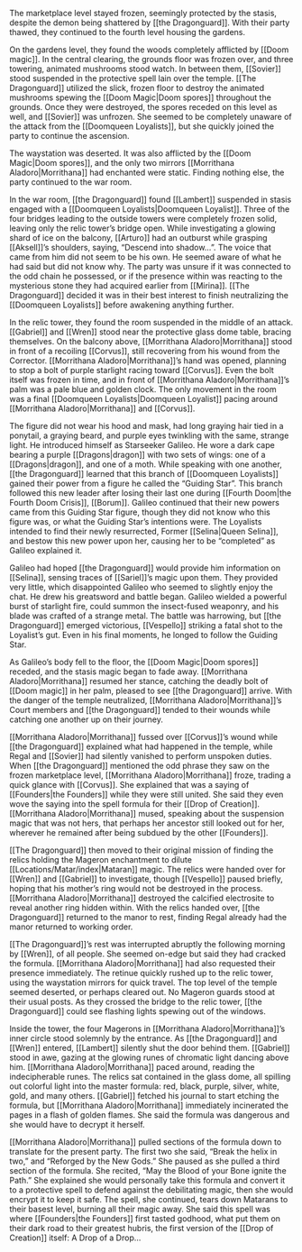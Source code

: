 The marketplace level stayed frozen, seemingly protected by the stasis, despite the demon being shattered by [[the Dragonguard]]. With their party thawed, they continued to the fourth level housing the gardens. 

On the gardens level, they found the woods completely afflicted by [[Doom magic]]. In the central clearing, the grounds floor was frozen over, and three towering, animated mushrooms stood watch. In between them, [[Sovier]] stood suspended in the protective spell lain over the temple. [[The Dragonguard]] utilized the slick, frozen floor to destroy the animated mushrooms spewing the [[Doom Magic|Doom spores]] throughout the grounds. Once they were destroyed, the spores receded on this level as well, and [[Sovier]] was unfrozen. She seemed to be completely unaware of the attack from the [[Doomqueen Loyalists]], but she quickly joined the party to continue the ascension. 

The waystation was deserted. It was also afflicted by the [[Doom Magic|Doom spores]], and the only two mirrors [[Morrithana Aladoro|Morrithana]] had enchanted were static. Finding nothing else, the party continued to the war room. 

In the war room, [[the Dragonguard]] found [[Lambert]] suspended in stasis engaged with a [[Doomqueen Loyalists|Doomqueen Loyalist]]. Three of the four bridges leading to the outside towers were completely frozen solid, leaving only the relic tower’s bridge open. While investigating a glowing shard of ice on the balcony, [[Arturo]] had an outburst while grasping [[Aksell]]’s shoulders, saying, “Descend into shadow…”. The voice that came from him did not seem to be his own. He seemed aware of what he had said but did not know why. The party was unsure if it was connected to the odd chain he possessed, or if the presence within was reacting to the mysterious stone they had acquired earlier from [[Mirina]]. [[The Dragonguard]] decided it was in their best interest to finish neutralizing the [[Doomqueen Loyalists]] before awakening anything further. 

 In the relic tower, they found the room suspended in the middle of an attack. [[Gabriel]] and [[Wren]] stood near the protective glass dome table, bracing themselves. On the balcony above, [[Morrithana Aladoro|Morrithana]] stood in front of a recoiling [[Corvus]], still recovering from his wound from the Corrector. [[Morrithana Aladoro|Morrithana]]’s hand was opened, planning to stop a bolt of purple starlight racing toward [[Corvus]]. Even the bolt itself was frozen in time, and in front of [[Morrithana Aladoro|Morrithana]]’s palm was a pale blue and golden clock. The only movement in the room was a final [[Doomqueen Loyalists|Doomqueen Loyalist]] pacing around [[Morrithana Aladoro|Morrithana]] and [[Corvus]].

The figure did not wear his hood and mask, had long graying hair tied in a ponytail, a graying beard, and purple eyes twinkling with the same, strange light. He introduced himself as Starseeker Galileo. He wore a dark cape bearing a purple [[Dragons|dragon]] with two sets of wings: one of a [[Dragons|dragon]], and one of a moth. While speaking with one another, [[the Dragonguard]] learned that this branch of [[Doomqueen Loyalists]] gained their power from a figure he called the “Guiding Star”. This branch followed this new leader after losing their last one during [[Fourth Doom|the Fourth Doom Crisis]], [[Borum]]. Galileo continued that their new powers came from this Guiding Star figure, though they did not know who this figure was, or what the Guiding Star’s intentions were. The Loyalists intended to find their newly resurrected, Former [[Selina|Queen Selina]], and bestow this new power upon her, causing her to be “completed” as Galileo explained it. 

Galileo had hoped [[the Dragonguard]] would provide him information on [[Selina]], sensing traces of [[Sariel]]’s magic upon them. They provided very little, which disappointed Galileo who seemed to slightly enjoy the chat. He drew his greatsword and battle began. Galileo wielded a powerful burst of starlight fire, could summon the insect-fused weaponry, and his blade was crafted of a strange metal. The battle was harrowing, but [[the Dragonguard]] emerged victorious, [[Vespello]] striking a fatal shot to the Loyalist’s gut. Even in his final moments, he longed to follow the Guiding Star.

As Galileo’s body fell to the floor, the [[Doom Magic|Doom spores]] receded, and the stasis magic began to fade away. [[Morrithana Aladoro|Morrithana]] resumed her stance, catching the deadly bolt of [[Doom magic]] in her palm, pleased to see [[the Dragonguard]] arrive. With the danger of the temple neutralized, [[Morrithana Aladoro|Morrithana]]’s Court members and [[the Dragonguard]] tended to their wounds while catching one another up on their journey.

[[Morrithana Aladoro|Morrithana]] fussed over [[Corvus]]’s wound while [[the Dragonguard]] explained what had happened in the temple, while Regal and [[Sovier]] had silently vanished to perform unspoken duties. When [[the Dragonguard]] mentioned the odd phrase they saw on the frozen marketplace level, [[Morrithana Aladoro|Morrithana]] froze, trading a quick glance with [[Corvus]]. She explained that was a saying of [[Founders|the Founders]] while they were still united. She said they even wove the saying into the spell formula for their [[Drop of Creation]]. [[Morrithana Aladoro|Morrithana]] mused, speaking about the suspension magic that was not hers, that perhaps her ancestor still looked out for her, wherever he remained after being subdued by the other [[Founders]]. 

[[The Dragonguard]] then moved to their original mission of finding the relics holding the Mageron enchantment to dilute [[Locations/Matar/index|Mataran]] magic. The relics were handed over for [[Wren]] and [[Gabriel]] to investigate, though [[Vespello]] paused briefly, hoping that his mother’s ring would not be destroyed in the process. [[Morrithana Aladoro|Morrithana]] destroyed the calcified electrosite to reveal another ring hidden within. With the relics handed over, [[the Dragonguard]] returned to the manor to rest, finding Regal already had the manor returned to working order. 

[[The Dragonguard]]’s rest was interrupted abruptly the following morning by [[Wren]], of all people. She seemed on-edge but said they had cracked the formula. [[Morrithana Aladoro|Morrithana]] had also requested their presence immediately. The retinue quickly rushed up to the relic tower, using the waystation mirrors for quick travel. The top level of the temple seemed deserted, or perhaps cleared out. No Mageron guards stood at their usual posts. As they crossed the bridge to the relic tower, [[the Dragonguard]] could see flashing lights spewing out of the windows. 

Inside the tower, the four Magerons in [[Morrithana Aladoro|Morrithana]]’s inner circle stood solemnly by the entrance. As [[the Dragonguard]] and [[Wren]] entered, [[Lambert]] silently shut the door behind them. [[Gabriel]] stood in awe, gazing at the glowing runes of chromatic light dancing above him. [[Morrithana Aladoro|Morrithana]] paced around, reading the indecipherable runes. The relics sat contained in the glass dome, all spilling out colorful light into the master formula: red, black, purple, silver, white, gold, and many others. [[Gabriel]] fetched his journal to start etching the formula, but [[Morrithana Aladoro|Morrithana]] immediately incinerated the pages in a flash of golden flames. She said the formula was dangerous and she would have to decrypt it herself. 

[[Morrithana Aladoro|Morrithana]] pulled sections of the formula down to translate for the present party. The first two she said, “Break the helix in two,” and “Reforged by the New Gods.” She paused as she pulled a third section of the formula. She recited, “May the Blood of your Bone ignite the Path.” She explained she would personally take this formula and convert it to a protective spell to defend against the debilitating magic, then she would encrypt it to keep it safe. The spell, she continued, tears down Matarans to their basest level, burning all their magic away. She said this spell was where [[Founders|the Founders]] first tasted godhood, what put them on their dark road to their greatest hubris, the first version of the [[Drop of Creation]] itself: A Drop of a Drop…